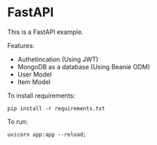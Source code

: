 # FastAPI

This is a FastAPI example.

Features:

-   Authetincation (Using JWT)
-   MongoDB as a database (Using Beanie ODM)
-   User Model
-   Item Model

To install requirements:

`pip install -r requirements.txt`

To run:

`uvicorn app:app --reload;`
